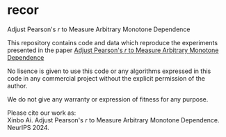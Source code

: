 # recor
Adjust Pearson's *r* to Measure Arbitrary Monotone Dependence

This repository contains code and data which reproduce the experiments presented in the paper [Adjust Pearson's *r* to Measure Arbitrary Monotone Dependence](https://arxiv.org/abs/2205.04571)

No lisence is given to use this code or any algorithms expressed in this code in any commercial project without the explicit permission of the author. 

We do not give any warranty or expression of fitness for any purpose.

Please cite our work as: <br>
Xinbo Ai. Adjust Pearson's *r* to Measure Arbitrary Monotone Dependence. NeurIPS 2024.
